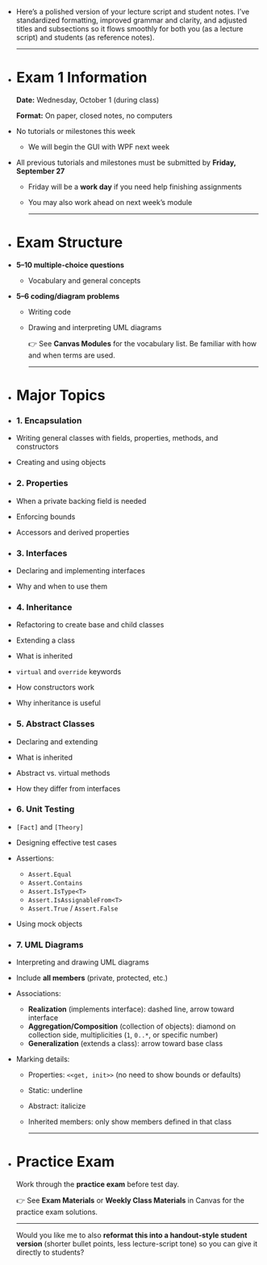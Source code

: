 - Here’s a polished version of your lecture script and student notes. I’ve standardized formatting, improved grammar and clarity, and adjusted titles and subsections so it flows smoothly for both you (as a lecture script) and students (as reference notes).
  
  ---
- # Exam 1 Information
  
  **Date:** Wednesday, October 1 (during class)
  
  **Format:** On paper, closed notes, no computers
- No tutorials or milestones this week
	- We will begin the GUI with WPF next week
- All previous tutorials and milestones must be submitted by **Friday, September 27**
	- Friday will be a **work day** if you need help finishing assignments
	- You may also work ahead on next week’s module
	  
	  ---
- # Exam Structure
- **5–10 multiple-choice questions**
	- Vocabulary and general concepts
- **5–6 coding/diagram problems**
	- Writing code
	- Drawing and interpreting UML diagrams
	  
	  👉 See **Canvas Modules** for the vocabulary list. Be familiar with how and when terms are used.
	  
	  ---
- # Major Topics
- ### 1. Encapsulation
- Writing general classes with fields, properties, methods, and constructors
- Creating and using objects
- ### 2. Properties
- When a private backing field is needed
- Enforcing bounds
- Accessors and derived properties
- ### 3. Interfaces
- Declaring and implementing interfaces
- Why and when to use them
- ### 4. Inheritance
- Refactoring to create base and child classes
- Extending a class
- What is inherited
- `virtual` and `override` keywords
- How constructors work
- Why inheritance is useful
- ### 5. Abstract Classes
- Declaring and extending
- What is inherited
- Abstract vs. virtual methods
- How they differ from interfaces
- ### 6. Unit Testing
- `[Fact]` and `[Theory]`
- Designing effective test cases
- Assertions:
	- `Assert.Equal`
	- `Assert.Contains`
	- `Assert.IsType<T>`
	- `Assert.IsAssignableFrom<T>`
	- `Assert.True` / `Assert.False`
- Using mock objects
- ### 7. UML Diagrams
- Interpreting and drawing UML diagrams
- Include **all members** (private, protected, etc.)
- Associations:
	- **Realization** (implements interface): dashed line, arrow toward interface
	- **Aggregation/Composition** (collection of objects): diamond on collection side, multiplicities (`1`, `0..*`, or specific number)
	- **Generalization** (extends a class): arrow toward base class
- Marking details:
	- Properties: `<<get, init>>` (no need to show bounds or defaults)
	- Static: underline
	- Abstract: italicize
	- Inherited members: only show members defined in that class
	  
	  ---
- # Practice Exam
  
  Work through the **practice exam** before test day.
  
  👉 See **Exam Materials** or **Weekly Class Materials** in Canvas for the practice exam solutions.
  
  ---
  
  Would you like me to also **reformat this into a handout-style student version** (shorter bullet points, less lecture-script tone) so you can give it directly to students?
